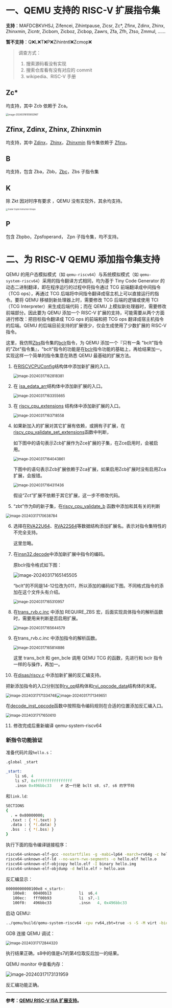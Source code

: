 # 一、QEMU 支持的 RISC-V 扩展指令集

**支持**：MAFDCBKVHSJ, Zifencei, Zihintpause, Zicsr, Zc*, Zfinx, Zdinx, Zhinx, Zhinxmin, Zicntr, Zicbom, Zicboz, Zicbop, Zawrs, Zfa, Zfh, Ztso, Zmmul, ......

**暂不支持**：Q❌L❌T❌P❌Zihintntl❌Zcmop❌

> 调查方式：
>
> 1. 搜索源码看没有实现
> 2. 搜索仓库看有没有对应的 commit
> 3. wikipedia、RISC-V 手册

## Zc*

均支持，其中 Zcb 依赖于 Zca。

<img src="qemu/image-20240316105852967.png" alt="image-20240316105852967" style="zoom: 50%;" />

## Zfinx, Zdinx, Zhinx, Zhinxmin

均支持，其中 [Zdinx](https://github.com/qemu/qemu/commit/026e73fa2665f07d24bb715f2c405c3e38587812)，[Zhinx](https://github.com/qemu/qemu/commit/a2464a4cec4740c3703d8232f695d6643e0e086e)，[Zhinxmin](https://github.com/qemu/qemu/commit/a2464a4cec4740c3703d8232f695d6643e0e086e) 指令集依赖于 [Zfinx](https://github.com/qemu/qemu/commit/e1a29bbd5493634afd52f1724331728abdd196b8)。

## B

均支持，包含 Zba，Zbb，[Zbc](https://github.com/qemu/qemu/commit/fd4b81a304a5d50e719019d22eacca2d8ef4de69)，Zbs 子指令集

## K

除 Zkt 因对时序有要求 ，QEMU 没有实现外，其余均支持。

<img src="qemu/Scalar Crypto Instruction Groups-1710554519377-1.png" alt="Scalar Crypto Instruction Groups" style="zoom: 40%;" />

## P

包含 Zbpbo，Zpsfoperand， Zpn 子指令集，均不支持。

# 二、为 RISC-V QEMU 添加指令集支持

QEMU 的用户态模拟模式（如 `qemu-riscv64`）与系统模拟模式（如 `qemu-system-riscv64`）采用的指令翻译方式相同，均为基于 Tiny Code Generator 的动态二进制翻译，即在程序运行的过程中将指令通过 TCG 前端翻译成中间指令（TCG ops），再通过 TCG 后端将中间指令翻译成宿主机上可以直接运行的指令。要将 QEMU 移植到新处理器上时，需要修改 TCG 后端的逻辑或使用 TCI（TCG Interpreter）来生成后端代码；而在 QEMU 上模拟新处理器时，需要修改前端部分。因此要为 QEMU 添加一个 RISC-V 扩展的支持，可能需要从两个方面进行修改：把目标指令翻译成 TCG ops 的前端和把 TCG ops 翻译成宿主机指令的后端。QEMU 的后端目前支持的扩展很少，仅会生成使用了少数扩展的 RISC-V 指令。

这里，我仿照[Zbs](https://five-embeddev.com/riscv-bitmanip/1.0.0/bitmanip.html#zbs)指令集的[bclr](https://five-embeddev.com/riscv-bitmanip/1.0.0/bitmanip.html#insns-bclr)指令，为 QEMU 添加一个『只有一条 "bclt"指令的"Zbt"指令集』，"bclt"指令的功能是在[bclr](https://five-embeddev.com/riscv-bitmanip/1.0.0/bitmanip.html#insns-bclr)指令功能的基础上，再给结果加一。实现这样一个简单的指令集意在熟悉 QEMU 最基础的扩展方法。

1. 在[RISCVCPUConfig](https://github.com/qemu/qemu/blob/ba49d760eb04630e7b15f423ebecf6c871b8f77b/target/riscv/cpu_cfg.h#L39)结构体中添加新扩展的入口。

   <img src="qemu/image-20240317162818381.png" alt="image-20240317162818381" style="zoom:80%;" />

2. 在 [isa_edata_arr](https://github.com/qemu/qemu/blob/ba49d760eb04630e7b15f423ebecf6c871b8f77b/target/riscv/cpu.c#L100)结构体中添加新扩展的入口。

   <img src="qemu/image-20240317163355665.png" alt="image-20240317163355665" style="zoom:80%;" />

3. 在 [riscv_cpu_extensions](https://github.com/qemu/qemu/blob/ba49d760eb04630e7b15f423ebecf6c871b8f77b/target/riscv/cpu.c#L1459) 结构体中添加新扩展的入口。

   <img src="qemu/image-20240317163718558.png" alt="image-20240317163718558" style="zoom:80%;" />

4. 如果新加入的扩展对其它扩展有依赖，或拥有子扩展，在[riscv_cpu_validate_set_extensions](https://github.com/qemu/qemu/blob/ba49d760eb04630e7b15f423ebecf6c871b8f77b/target/riscv/tcg/tcg-cpu.c#L396)函数中判断，

   如下图中的语句表示Zcb扩展作为Zce扩展的子集，在Zce启用时，会被启用。

   <img src="qemu/image-20240317164043861.png" alt="image-20240317164043861" style="zoom:80%;" />

   下图中的语句表示Zcb扩展依赖于Zca扩展，如果启用Zcb扩展时没有启用Zca扩展，会报错。

   <img src="qemu/image-20240317164311436.png" alt="image-20240317164311436" style="zoom:80%;" />

   假设“Zct”扩展不依赖于其它扩展，这一步不修改代码。

5. “zbt”作为B的新子集，在[riscv_cpu_validate_b](https://github.com/qemu/qemu/blob/ba49d760eb04630e7b15f423ebecf6c871b8f77b/target/riscv/tcg/tcg-cpu.c#L363) 函数中添加和其有关的判断

<img src="qemu/image-20240317170638784.png" alt="image-20240317170638784" style="zoom:80%;" />

6. 选择在[RVA22U64](https://github.com/qemu/qemu/blob/ba49d760eb04630e7b15f423ebecf6c871b8f77b/target/riscv/cpu.c#L2208)、[RVA22S64](https://github.com/qemu/qemu/blob/ba49d760eb04630e7b15f423ebecf6c871b8f77b/target/riscv/cpu.c#L2240)等数据结构添加扩展名。表示对指令集特性的不完全支持。

   这里忽略。

7. 在[insn32.decode](https://github.com/qemu/qemu/blob/ba49d760eb04630e7b15f423ebecf6c871b8f77b/target/riscv/insn32.decode)中添加新扩展中指令的编码。

   原bclr指令格式如下图：

   ![image-20240317165145505](qemu/image-20240317165145505.png)

   “bclt”的不同是14-12位改为011，所以添加的编码如下图。不同格式指令的添加在这个文件头有介绍。

   <img src="qemu/image-20240317165310957.png" alt="image-20240317165310957" style="zoom:80%;" />

8. 在[trans_rvb.c.inc](https://github.com/qemu/qemu/blob/master/target/riscv/insn_trans/trans_rvb.c.inc) 中添加 REQUIRE_ZBS 宏，后面实现具体指令的解析函数时，需要用来判断是否启用扩展。

   <img src="qemu/image-20240317165644579.png" alt="image-20240317165644579" style="zoom:80%;" />

9. 在trans_rvb.c.inc 中添加指令的解析函数。

   <img src="qemu/image-20240317165814886.png" alt="image-20240317165814886" style="zoom:80%;" />

   这里 trans_bclt 和 gen_bcle 调用 QEMU TCG 的函数，先进行和 bclr 指令一样的与操作，再加一。

10. 在[disas/riscv.c](https://github.com/qemu/qemu/blob/master/disas/riscv.c) 中添加新扩展的反汇编支持。

   把新添加指令的入口分别加到[rv_op](https://github.com/qemu/qemu/blob/ba49d760eb04630e7b15f423ebecf6c871b8f77b/disas/riscv.c#L30)结构体和[rvi_opcode_data](https://github.com/qemu/qemu/blob/ba49d760eb04630e7b15f423ebecf6c871b8f77b/disas/riscv.c#L1180)结构体的末尾。

<img src="qemu/image-20240317171334748.png" alt="image-20240317171334748" style="zoom:80%;" /><img src="qemu/image-20240317171349651.png" alt="image-20240317171349651" style="zoom:80%;" />

在[decode_inst_opcode](https://github.com/qemu/qemu/blob/ba49d760eb04630e7b15f423ebecf6c871b8f77b/disas/riscv.c#L2317)函数中按照指令编码规则在合适的位置添加反汇编入口。

<img src="qemu/image-20240317171650610.png" alt="image-20240317171650610" style="zoom:80%;" />

11. 修改完成后重新编译 qemu-system-riscv64

### 新指令功能验证

准备代码片段`hello.s`：
```asm
.global _start
    
_start:
    li s6, 4
    li s7, 0xffffffffffffffff
    .insn 0x496bbc33	# 这一行是 bclt s8, s7, s6 的字节码
```

和`link.ld`:

```bash
SECTIONS
{
  . = 0x80000000;
  .text : { *(.text) }
  .data : { *(.data) }
  .bss  : { *(.bss) }
}
```

执行下面的指令编译链接程序：
```bash
riscv64-unknown-elf-gcc -nostartfiles -g -mabi=lp64 -march=rv64g -c hello.s -o hello.o
riscv64-unknown-elf-ld --no-warn-rwx-segments -o hello.elf hello.o
riscv64-unknown-elf-objcopy hello.elf -I binary hello.img
riscv64-unknown-elf-objdump -d hello.elf > hello.asm
```
反汇编显示：

```asm
00000000000100e8 <_start>:
   100e8:	00400b13          	li	s6,4
   100ec:	fff00b93          	li	s7,-1
   100f0:	496bbc33          	.insn	4, 0x496bbc33
```

启动 QEMU:

```bash
../qemu/build/qemu-system-riscv64 -cpu rv64,zbt=true -s -S -M virt -bios none -serial stdio -display none -kernel hello.img
```

GDB 连接 QEMU  调试：

<img src="qemu/image-20240317172844320.png" alt="image-20240317172844320" style="zoom:80%;" />

执行结果正确，s8中的值是s7的第4位取反后加一的结果。

QEMU monitor 中查看内存：

![image-20240317173131959](qemu/image-20240317173131959.png)

反汇编功能正确。

---

**参考：[QEMU RISC-V ISA 扩展支持](https://tinylab.org/riscv-isa-discovery-3-qemu/)。**
